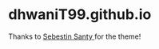 # dhwaniT99.github.io

Thanks to <a href = "https://github.com/SebastinSanty/minimal-research-theme">Sebestin Santy </a> for the theme! 
